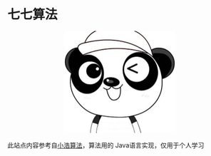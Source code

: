 # 七七算法

<div align="center">
    <a href="http://www.dreamagain.top.com"><img src="./src/.vuepress/public/logo.png" width="250px"></a>
</div>

此站点内容参考自[小浩算法](https://www.geekxh.com/)，算法用的 Java语言实现，仅用于个人学习
